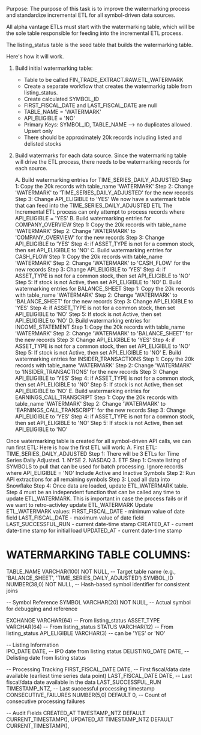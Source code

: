 Purpose:
The purpose of this task is to improve the watermarking process and standardize
incremental ETL for all symbol-driven data sources.

All alpha vantage ETLs must start with the watermarking table, which will be
the sole table responsible for feeding into the incremental ETL process.

The listing_status table is the seed table that builds the watermarking table.

Here's how it will work.

1. Build initial watermarking table:
   - Table to be called FIN_TRADE_EXTRACT.RAW.ETL_WATERMARK
   - Create a separate workflow that creates the watermarkig table from listing_status. 
   - Create calculated SYMBOL_ID
   - FIRST_FISCAL_DATE and LAST_FISCAL_DATE are null
   - TABLE_NAME = 'WATERMARK'
   - API_ELIGIBLE = 'NO'
   - Primary Keys: SYMBOL_ID, TABLE_NAME --> no duplicates allowed. Upsert only
   - There should be approximately 20k records including listed and delisted stocks

3. Build watermarks for each data source. 
   Since the watermarking table will drive the ETL process, there needs to be watermarking
   records for each source.

   A. Build watermarking entries for TIME_SERIES_DAILY_ADJUSTED
      Step 1: Copy the 20k records with table_name 'WATERMARK' 
      Step 2: Change 'WATERMARK' to 'TIME_SERIES_DAILY_ADJUSTED' for the new records
      Step 3: Change API_ELIGIBLE to 'YES'
      We now have a watermark table that can feed into the TIME_SERIES_DAILY_ADJUSTED ETL
      The Incremental ETL process can only attempt to process records where API_ELIGIBLE = 'YES'
   B. Build watermarking entries for COMPANY_OVERVIEW
      Step 1: Copy the 20k records with table_name 'WATERMARK'
      Step 2: Change 'WATERMARK' to 'COMPANY_OVERVIEW' for the new records
      Step 3: Change API_ELIGIBLE to 'YES'
      Step 4: if ASSET_TYPE is not for a common stock, then set API_ELIGIBLE to 'NO'
   C. Build watermarking entries for CASH_FLOW
      Step 1: Copy the 20k records with table_name 'WATERMARK' 
      Step 2: Change 'WATERMARK' to 'CASH_FLOW' for the new records
      Step 3: Change API_ELIGIBLE to 'YES'
      Step 4: if ASSET_TYPE is not for a common stock, then set API_ELIGIBLE to 'NO'
      Step 5: If stock is not Active, then set API_ELIGIBLE to 'NO'
   D. Build watermarking entries for BALANCE_SHEET
      Step 1: Copy the 20k records with table_name 'WATERMARK' 
      Step 2: Change 'WATERMARK' to 'BALANCE_SHEET' for the new records
      Step 3: Change API_ELIGIBLE to 'YES'
      Step 4: if ASSET_TYPE is not for a common stock, then set API_ELIGIBLE to 'NO'
      Step 5: If stock is not Active, then set API_ELIGIBLE to 'NO'
   D. Build watermarking entries for INCOME_STATEMENT
      Step 1: Copy the 20k records with table_name 'WATERMARK' 
      Step 2: Change 'WATERMARK' to 'BALANCE_SHEET' for the new records
      Step 3: Change API_ELIGIBLE to 'YES'
      Step 4: if ASSET_TYPE is not for a common stock, then set API_ELIGIBLE to 'NO'
      Step 5: If stock is not Active, then set API_ELIGIBLE to 'NO'
   E. Build watermarking entries for INSIDER_TRANSACTIONS
      Step 1: Copy the 20k records with table_name 'WATERMARK' 
      Step 2: Change 'WATERMARK' to 'INSIDER_TRANSACTIONS' for the new records
      Step 3: Change API_ELIGIBLE to 'YES'
      Step 4: if ASSET_TYPE is not for a common stock, then set API_ELIGIBLE to 'NO'
      Step 5: If stock is not Active, then set API_ELIGIBLE to 'NO'
   E. Build watermarking entries for EARNINGS_CALL_TRANSCRIPT
      Step 1: Copy the 20k records with table_name 'WATERMARK' 
      Step 2: Change 'WATERMARK' to 'EARNINGS_CALL_TRANSCRIPT' for the new records
      Step 3: Change API_ELIGIBLE to 'YES'
      Step 4: if ASSET_TYPE is not for a common stock, then set API_ELIGIBLE to 'NO'
      Step 5: If stock is not Active, then set API_ELIGIBLE to 'NO'
   
Once watermarking table is created for all symbol-driven API calls, we can run first ETL:
Here is how the first ETL will work:
   A. First ETL: TIME_SERIES_DAILY_ADJUSTED
      Step 1: There will be 3 ETLs for Time Series Daily Adjusted.
              1. NYSE
              2. NASDAQ
              3. ETF
      Step 1: Create listing of SYMBOLS to pull that can be used for batch processing. 
              Ignore records where API_ELIGIBLE = 'NO'
              Include Active and Inactive Symbols
      Step 2: Run API extractions for all remaining symbols
      Step 3: Load all data into Snowflake
      Step 4: Once data are loaded, update ETL_WATERMARK table. 
              Step 4 must be an independent function that can be called any time to update ETL_WATERMARK.
              This is important in case the process fails or if we want to retro-activley update ETL_WATERMARK 
              Update ETL_WATERMARK values:
                  FIRST_FISCAL_DATE - minimum value of date field
                  LAST_FISCAL_DATE - maximum value of date field
                  LAST_SUCCESSFUL_RUN - current date-time stamp
                  CREATED_AT - current date-time stamp for initial load 
                  UPDATED_AT - current date-time stamp

    

# WATERMARKING TABLE COLUMNS:

TABLE_NAME                  VARCHAR(100) NOT NULL,     -- Target table name (e.g., 'BALANCE_SHEET', 'TIME_SERIES_DAILY_ADJUSTED')
SYMBOL_ID                   NUMBER(38,0) NOT NULL,     -- Hash-based symbol identifier for consistent joins

-- Symbol Reference
SYMBOL                      VARCHAR(20) NOT NULL,      -- Actual symbol for debugging and reference

EXCHANGE                    VARCHAR(64)                -- From listing_status
ASSET_TYPE                  VARCHAR(64)                -- From listing_status
STATUS                      VARCHAR(12)                -- From listing_status
API_ELIGIBLE                VARCHAR(3)                 -- can be 'YES' or 'NO'

-- Listing Information  
IPO_DATE                    DATE,                      -- IPO date from listing status
DELISTING_DATE              DATE,                      -- Delisting date from listing status

-- Processing Tracking
FIRST_FISCAL_DATE           DATE,                      -- First fiscal/data date available (earliest time series data point)
LAST_FISCAL_DATE            DATE,                      -- Last fiscal/data date available in the data
LAST_SUCCESSFUL_RUN         TIMESTAMP_NTZ,             -- Last successful processing timestamp
CONSECUTIVE_FAILURES        NUMBER(5,0) DEFAULT 0,     -- Count of consecutive processing failures

-- Audit Fields
CREATED_AT                  TIMESTAMP_NTZ DEFAULT CURRENT_TIMESTAMP(),
UPDATED_AT                  TIMESTAMP_NTZ DEFAULT CURRENT_TIMESTAMP(),

